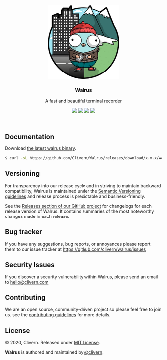 <p align="center">
    <img src="/assets/gopher.png" width="230" />
    <h3 align="center">Walrus</h3>
    <p align="center">A fast and beautiful terminal recorder</p>
    <p align="center">
        <a href="https://travis-ci.com/Clivern/Walrus"><img src="https://travis-ci.com/Clivern/Walrus.svg?branch=master"></a>
        <a href="https://github.com/Clivern/Walrus/releases"><img src="https://img.shields.io/badge/Version-0.0.1-red.svg"></a>
        <a href="https://goreportcard.com/report/github.com/Clivern/Walrus"><img src="https://goreportcard.com/badge/github.com/Clivern/Walrus?v=0.0.1"></a>
        <a href="https://github.com/Clivern/Walrus/blob/master/LICENSE"><img src="https://img.shields.io/badge/LICENSE-MIT-orange.svg"></a>
    </p>
</p>
<br/>


## Documentation

Download [the latest walrus binary](https://github.com/Clivern/Walrus/releases).

```zsh
$ curl -sL https://github.com/Clivern/Walrus/releases/download/x.x.x/walrus_x.x.x_OS.tar.gz | tar xz
```


## Versioning

For transparency into our release cycle and in striving to maintain backward compatibility, Walrus is maintained under the [Semantic Versioning guidelines](https://semver.org/) and release process is predictable and business-friendly.

See the [Releases section of our GitHub project](https://github.com/clivern/walrus/releases) for changelogs for each release version of Walrus. It contains summaries of the most noteworthy changes made in each release.


## Bug tracker

If you have any suggestions, bug reports, or annoyances please report them to our issue tracker at https://github.com/clivern/walrus/issues


## Security Issues

If you discover a security vulnerability within Walrus, please send an email to [hello@clivern.com](mailto:hello@clivern.com)


## Contributing

We are an open source, community-driven project so please feel free to join us. see the [contributing guidelines](CONTRIBUTING.md) for more details.


## License

© 2020, Clivern. Released under [MIT License](https://opensource.org/licenses/mit-license.php).

**Walrus** is authored and maintained by [@clivern](http://github.com/clivern).
